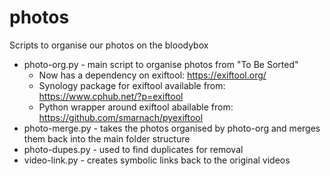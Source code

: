 # photos
Scripts to organise our photos on the bloodybox

* photo-org.py - main script to organise photos from "To Be Sorted"
  * Now has a dependency on exiftool: https://exiftool.org/
  * Synology package for exiftool available from: https://www.cphub.net/?p=exiftool
  * Python wrapper around exiftool abailable from: https://github.com/smarnach/pyexiftool
* photo-merge.py - takes the photos organised by photo-org and merges them back into the main folder structure
* photo-dupes.py - used to find duplicates for removal
* video-link.py - creates symbolic links back to the original videos
